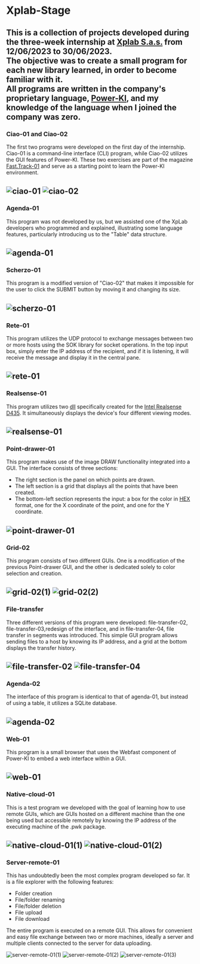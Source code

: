 # Xplab-Stage

This is a collection of projects developed during the three-week internship at [Xplab S.a.s.](http://xplab.net/) from 12/06/2023 to 30/06/2023.<br>
The objective was to create a small program for each new library learned, in order to become familiar with it.<br>
All programs are written in the company's proprietary language, [Power-KI](http://power-ki.com/), and my knowledge of the language when I joined the company was zero.
---
### Ciao-01 and Ciao-02
The first two programs were developed on the first day of the internship. Ciao-01 is a command-line interface (CLI) program, while Ciao-02 utilizes the GUI features of Power-KI. These two exercises are part of the magazine [Fast.Track-01](https://issuu.com/xplab/docs/pwk-ft-01-en) and serve as a starting point to learn the Power-KI environment.

![ciao-01](https://github.com/Ale-Ceresa/XPLab-Stage/assets/92877764/88d5ed54-5ca7-4371-b16d-6b8fd9bb0a0e)
![ciao-02](https://github.com/Ale-Ceresa/XPLab-Stage/assets/92877764/e61c133f-1a92-45d8-b13b-cb0d72357f90)
---
### Agenda-01
This program was not developed by us, but we assisted one of the XpLab developers who programmed and explained, illustrating some language features, particularly introducing us to the "Table" data structure.

![agenda-01](https://github.com/Ale-Ceresa/XPLab-Stage/assets/92877764/5e6128fd-a8e1-4050-9f0a-3d217690bba8)
---
### Scherzo-01
This program is a modified version of "Ciao-02" that makes it impossible for the user to click the SUBMIT button by moving it and changing its size.

![scherzo-01](https://github.com/Ale-Ceresa/XPLab-Stage/assets/92877764/8ac762cd-018f-4c56-b6bb-02969a1968aa)
---
### Rete-01
This program utilizes the UDP protocol to exchange messages between two or more hosts using the SOK library for socket operations. In the top input box, simply enter the IP address of the recipient, and if it is listening, it will receive the message and display it in the central pane.

![rete-01](https://github.com/Ale-Ceresa/XPLab-Stage/assets/92877764/e781d573-125b-4179-840b-4f7999c3de1c)
---
### Realsense-01
This program utilizes two [dll](https://en.wikipedia.org/wiki/Dynamic-link_library) specifically created for the [Intel Realsense D435](https://www.intelrealsense.com/depth-camera-d435/). It simultaneously displays the device's four different viewing modes.

![realsense-01](https://github.com/Ale-Ceresa/XPLab-Stage/assets/92877764/6beb69e5-8a28-4e52-a733-a166c7180909)
---
### Point-drawer-01
This program makes use of the image DRAW functionality integrated into a GUI. The interface consists of three sections:
- The right section is the panel on which points are drawn.
- The left section is a grid that displays all the points that have been created.
- The bottom-left section represents the input: a box for the color in [HEX](https://en.wikipedia.org/wiki/Web_colors#Hex_triplet) format, one for the X coordinate of the point, and one for the Y coordinate.

![point-drawer-01](https://github.com/Ale-Ceresa/XPLab-Stage/assets/92877764/b70cf02a-e737-49a1-994c-96ba405d1096)
---
### Grid-02
This program consists of two different GUIs. One is a modification of the previous Point-drawer GUI, and the other is dedicated solely to color selection and creation.

![grid-02(1)](https://github.com/Ale-Ceresa/XPLab-Stage/assets/92877764/7f8714fb-b1c1-4a47-a2ac-bf8c98fcc1b5)
![grid-02(2)](https://github.com/Ale-Ceresa/XPLab-Stage/assets/92877764/9af39d35-8219-4f85-84c4-187f2ced3501)
---
### File-transfer
Three different versions of this program were developed: file-transfer-02, file-transfer-03,redesign of the interface, and in file-transfer-04, file transfer in segments was introduced. This simple GUI program allows sending files to a host by knowing its IP address, and a grid at the bottom displays the transfer history.

![file-transfer-02](https://github.com/Ale-Ceresa/XPLab-Stage/assets/92877764/fa5726bb-e809-4552-8255-ddbb8dca71b3)
![file-transfer-04](https://github.com/Ale-Ceresa/XPLab-Stage/assets/92877764/d8a8f021-7e19-4cae-8395-ace3cac48a50)
---
### Agenda-02
The interface of this program is identical to that of agenda-01, but instead of using a table, it utilizes a SQLite database.

![agenda-02](https://github.com/Ale-Ceresa/XPLab-Stage/assets/92877764/5e6128fd-a8e1-4050-9f0a-3d217690bba8)
---
### Web-01
This program is a small browser that uses the Webfast component of Power-KI to embed a web interface within a GUI.

![web-01](https://github.com/Ale-Ceresa/XPLab-Stage/assets/92877764/c64fb9c5-0c57-48f5-a6d9-8a7013838595)
---
### Native-cloud-01
This is a test program we developed with the goal of learning how to use remote GUIs, which are GUIs hosted on a different machine than the one being used but accessible remotely by knowing the IP address of the executing machine of the .pwk package.

![native-cloud-01(1)](https://github.com/Ale-Ceresa/XPLab-Stage/assets/92877764/d2a24c07-440e-429b-aa42-4941200c39cf)
![native-cloud-01(2)](https://github.com/Ale-Ceresa/XPLab-Stage/assets/92877764/7a77be01-41c7-4e59-be2a-3cd0f874f03d)
---
### Server-remote-01
This has undoubtedly been the most complex program developed so far. It is a file explorer with the following features:
- Folder creation
- File/folder renaming
- File/folder deletion
- File upload
- File download

The entire program is executed on a remote GUI. This allows for convenient and easy file exchange between two or more machines, ideally a server and multiple clients connected to the server for data uploading.

![server-remote-01(1)](https://github.com/Ale-Ceresa/XPLab-Stage/assets/92877764/48220ff8-60c2-4d4c-900f-840f3741f2f1)
![server-remote-01(2)](https://github.com/Ale-Ceresa/XPLab-Stage/assets/92877764/4dbb1d68-2069-4b22-a289-cd94366ab480)
![server-remote-01(3)](https://github.com/Ale-Ceresa/XPLab-Stage/assets/92877764/7539013c-11e5-4107-8c82-79b25b544285)
